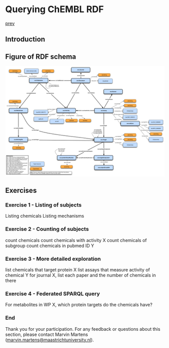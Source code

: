 # Querying ChEMBL RDF

[prev](README.md)

<script>
  function toggleAnswer(id) {
  var answer = document.getElementById(id);
  if (answer.style.visibility === "hidden" ||
      answer.style.visibility === "none") {
    answer.style.visibility = "visible";
  } else {
    answer.style.visibility = "hidden";
  }
}
</script>


## Introduction

## Figure of RDF schema
![Graphical representation of RDF schema](chembl_18_rdf_summary.png "ChEMBL RDF")
## Exercises

### Exercise 1 - Listing of subjects
Listing chemicals
Listing mechanisms


### Exercise 2 - Counting of subjects
count chemicals
count chemicals with activity X
count chemicals of subgroup
count chemicals in pubmed ID Y


### Exercise 3 - More detailed exploration
list chemicals that target protein X
list assays that measure activity of chemical Y
for journal X, list each paper and the number of chemicals in there

### Exercise 4 - Federated SPARQL query
For metabolites in WP X, which protein targets do the chemicals have?

### End
Thank you for your participation. For any feedback or questions about this section, please contact Marvin Martens (marvin.martens@maastrichtuniversity.nl).
